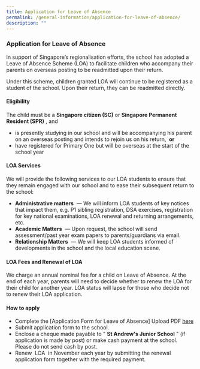 ```yaml
---
title: Application for Leave of Absence
permalink: /general-information/application-for-leave-of-absence/
description: ""
---
```

### Application for Leave of Absence

In support of Singapore’s regionalisation efforts, the school has adopted a Leave of Absence Scheme (LOA) to facilitate children who accompany their parents on overseas posting to be readmitted upon their return.

Under this scheme, children granted LOA will continue to be registered as a student of the school. Upon their return, they can be readmitted directly.

#### Eligibility

The child must be a **Singapore citizen (SC)** or **Singapore Permanent Resident (SPR)** , and

*   is presently studying in our school and will be accompanying his parent on an overseas posting and intends to rejoin us on his return,  **or**
*   have registered for Primary One but will be overseas at the start of the school year

#### LOA Services

We will provide the following services to our LOA students to ensure that they remain engaged with our school and to ease their subsequent return to the school:

*   **Administrative matters**  — We will inform LOA students of key notices that impact them, e.g. P1 sibling registration, DSA exercises, registration for key national examinations, LOA renewal and returning arrangements, etc.
*   **Academic Matters**  — Upon request, the school will send assessment/past year exam papers to parents/guardians via email.
*   **Relationship Matters**  — We will keep LOA students informed of developments in the school and the local education scene.

#### LOA Fees and Renewal of LOA

We charge an annual nominal fee for a child on Leave of Absence. At the end of each year, parents will need to decide whether to renew the LOA for their child for another year. LOA status will lapse for those who decide not to renew their LOA application.

#### How to apply

*   Complete the [Application Form for Leave of Absence] Upload PDF [here](https://www.moe.gov.sg/-/media/files/returning-singaporeans/leave-of-absence-application-form.ashx)
*   Submit application form to the school.
*   Enclose a cheque made payable to " **St Andrew's Junior School** " (if application is made by post) or make cash payment at the school. Please do not send cash by post.
*   Renew  LOA  in November each year by submitting the renewal application form together with the required payment.